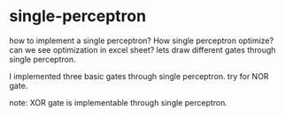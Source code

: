 # single-perceptron
how to implement a single perceptron? How single perceptron optimize? can we see optimization in excel sheet? lets draw different gates through single perceptron.


I implemented three basic gates through single perceptron. 
try for NOR gate.


note: XOR gate is implementable through single perceptron.

